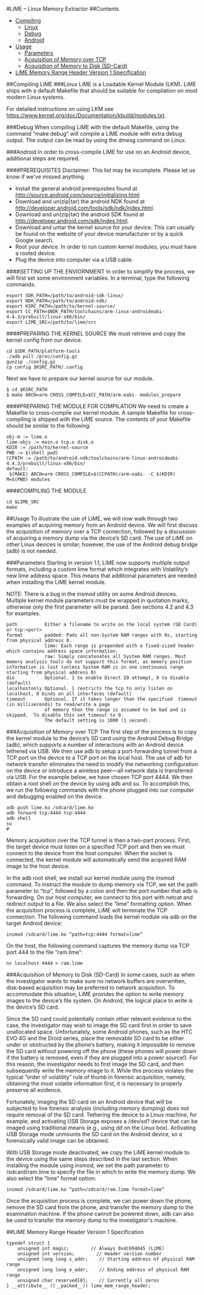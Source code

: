 #LiME – Linux Memory Extractor
##Contents
* [Compiling](#Compile)
  * [Linux](#Linux)
  * [Debug](#Debug)
  * [Android](#Android)
* [Usage](#Usage)
  * [Parameters](#Params)
  * [Acquisition of Memory over TCP](#TCP)
  * [Acquisition of Memory to Disk (SD-Card)](#Disk)
* [LiME Memory Range Header Version 1 Specification](#Spec)

##Compiling LiME <a name="Compile"/>
###Linux <a name="Linux"/>
LiME is a Loadable Kernel Module (LKM).  LiME ships with a default Makefile that should be suitable for compilation on most modern Linux systems.

For detailed instructions on using LKM see https://www.kernel.org/doc/Documentation/kbuild/modules.txt.

###Debug  <a name="Debug"/>
When compiling LiME with the default Makefile, using the command “make debug” will compile a LiME module with extra debug output.  The output can be read by using the dmesg command on Linux.

###Android <a name="Android"/>
In order to cross-compile LiME for use on an Android device, additional steps are required.

####PREREQUISITES
Disclaimer:  This list may be incomplete. Please let us know if we've missed anything.
* Install the general android prerequisites found at http://source.android.com/source/initializing.html
* Download and un(zip|tar) the android NDK found at http://developer.android.com/tools/sdk/ndk/index.html.
* Download and un(zip|tar) the android SDK found at http://developer.android.com/sdk/index.html.
* Download and untar the kernel source for your device.  This can usually be found on the website of your device manufacturer or by a quick Google search.
* Root your device.  In order to run custom kernel modules, you must have a rooted device.
* Plug the device into computer via a USB cable.

####SETTING UP THE ENVIORNMENT
In order to simplify the process, we will first set some environment variables.  In a terminal, type the following commands.
```
export SDK_PATH=/path/to/android-sdk-linux/
export NDK_PATH=/path/to/android-ndk/
export KSRC_PATH=/path/to/kernel-source/
export CC_PATH=$NDK_PATH/toolchains/arm-linux-androideabi-4.4.3/prebuilt/linux-x86/bin/
export LIME_SRC=/path/to/lime/src
```

####PREPARING THE KERNEL SOURCE
We must retrieve and copy the kernel config from our device.
```
cd $SDK_PATH/platform-tools
./adb pull /proc/config.gz
gunzip ./config.gz
cp config $KSRC_PATH/.config
```

Next we have to prepare our kernel source for our module.
```
$ cd $KSRC_PATH
$ make ARCH=arm CROSS_COMPILE=$CC_PATH/arm-eabi- modules_prepare
```

####PREPARING THE MODULE FOR COMPILATION
We need to create a Makefile to cross-compile our kernel module.  A sample Makefile for cross-compiling is shipped with the LiME source.  The contents of your Makefile should be similar to the following:
```
obj-m := lime.o
lime-objs := main.o tcp.o disk.o
KDIR := /path/to/kernel-source
PWD := $(shell pwd)
CCPATH := /path/to/android-ndk/toolchains/arm-linux-androideabi-4.4.3/prebuilt/linux-x86/bin/
default:
 $(MAKE) ARCH=arm CROSS_COMPILE=$(CCPATH)/arm-eabi- -C $(KDIR) M=$(PWD) modules
```

####COMPILING  THE MODULE
```
cd $LIME_SRC
make
```

##Usage <a name="Usage"/>
To illustrate the use of LiME, we will now walk through two examples of acquiring memory from an Android device.  We will first discuss the acquisition of memory over a TCP connection, followed by a discussion of acquiring a memory dump via the device’s SD card.  The use of LiME on other Linux devices is similar; however, the use of the Android debug bridge (adb) is not needed.

###Parameters <a name="Params"/>
Starting in version 1.1, LiME now supports multiple output formats, including a custom lime format which integrates with Volatility’s new lime address space.  This means that additional parameters are needed when installing the LiME kernel module.

NOTE: There is a bug in the insmod utility on some Android devices.  Multiple kernel module parameters must be wrapped in quotation marks, otherwise only the first parameter will be parsed.  See sections 4.2 and 4.3 for examples.
```
path          Either a filename to write on the local system (SD Card) or tcp:<port>
format        padded: Pads all non-System RAM ranges with 0s, starting from physical address 0.
              lime: Each range is prepended with a fixed-sized header which contains address space information.
              raw: Simply concatenates all System RAM ranges. Most memory analysis tools do not support this format, as memory position information is lost (unless System RAM is in one continuous range starting from physical address 0)
dio           Optional. 1 to enable Direct IO attempt, 0 to disable (default)
localhostonly Optional. 1 restricts the tcp to only listen on localhost, 0 binds on all interfaces (default)
timeout       Optional. If it takes longer than the specified  timeout (in milliseconds) to read/write a page
              of memory then the range is assumed to be bad and is skipped.  To disable this set timeout to 0.
              The default setting is 1000 (1 second).
```

###Acquisition of Memory over TCP <a name="TCP"/>
The first step of the process is to copy the kernel module to the device’s SD card using the Android Debug Bridge (adb), which supports a number of interactions with an Android device tethered via USB.  We then use adb to setup a port-forwarding tunnel from a TCP port on the device to a TCP port on the local host.   The use of adb for network transfer eliminates the need to modify the networking configuration on the device or introduce a wireless peer—all network data is transferred via USB.  For the example below, we have chosen TCP port 4444. We then obtain a root shell on the device by using adb and su.  To accomplish this, we run the following commands with the phone plugged into our computer and debugging enabled on the device.
```
adb push lime.ko /sdcard/lime.ko
adb forward tcp:4444 tcp:4444
adb shell
su
#
```

Memory acquisition over the TCP tunnel is then a two-part process.  First, the target device must listen on a specified TCP port and then we must connect to the device from the host computer.  When the socket is connected, the kernel module will automatically send the acquired RAM image to the host device.

In the adb root shell, we install our kernel module using the insmod command.  To instruct the module to dump memory via TCP, we set the path parameter to “tcp”, followed by a colon and then the port number that adb is forwarding.  On our host computer, we connect to this port with netcat and redirect output to a file.  We also select the “lime” formatting option.  When the acquisition process is complete, LiME will terminate the TCP connection.
The following command loads the kernel module via adb on the target Android device:
```
insmod /sdcard/lime.ko “path=tcp:4444 format=lime”
```

On the host, the following command captures the memory dump via TCP port 444 to the file “ram.lime”:
```
nc localhost 4444 > ram.lime
```

###Acquisition of Memory to Disk (SD-Card) <a name="Disk"/>
In some cases, such as when the investigator wants to make sure no network buffers are overwritten, disk-based acquisition may be preferred to network acquisition.  To accommodate this situation, LiME provides the option to write memory images to the device’s file system.  On Android, the logical place to write is the device’s SD card.

Since the SD card could potentially contain other relevant evidence to the case, the investigator may wish to image the SD card first in order to save unallocated space.  Unfortunately, some Android phones, such as the HTC EVO 4G and the Droid series, place the removable SD card to be either under or obstructed by the phone’s battery, making it impossible to remove the SD card without powering off the phone (these phones will power down if the battery is removed, even if they are plugged into a power source!).  For this reason, the investigator needs to first image the SD card, and then subsequently write the memory image to it. While this process violates the typical “order of volatility” rule of thumb in forensic acquisition, namely, obtaining the most volatile information first, it is necessary to properly preserve all evidence.

Fortunately, imaging the SD card on an Android device that will be subjected to live forensic analysis (including memory dumping) does not require removal of the SD card.  Tethering the device to a Linux machine, for example, and activating USB Storage exposes a /dev/sd? device that can be imaged using traditional means (e.g., using dd on the Linux box). Activating USB Storage mode unmounts the SD card on the Android device, so a forensically valid image can be obtained.

With USB Storage mode deactivated, we copy the LiME kernel module to the device using the same steps described in the last section.  When installing the module using insmod, we set the path parameter to /sdcard/ram.lime to specify the file in which to write the memory dump.  We also select the “lime” format option:
```
insmod /sdcard/lime.ko “path=/sdcard/ram.lime format=lime”
```

Once the acquisition process is complete, we can power down the phone, remove the SD card from the phone, and transfer the memory dump to the examination machine. If the phone cannot be powered down, adb can also be used to transfer the memory dump to the investigator's machine.

##LiME Memory Range Header Version 1 Specification <a name="Spec"/>
```
typedef struct {
    unsigned int magic;        // Always 0x4C694D45 (LiME)
    unsigned int version;        // Header version number
    unsigned long long s_addr;    // Starting address of physical RAM range
    unsigned long long e_addr;    // Ending address of physical RAM range
    unsigned char reserved[8];    // Currently all zeros
} __attribute__ ((__packed__)) lime_mem_range_header;
```
